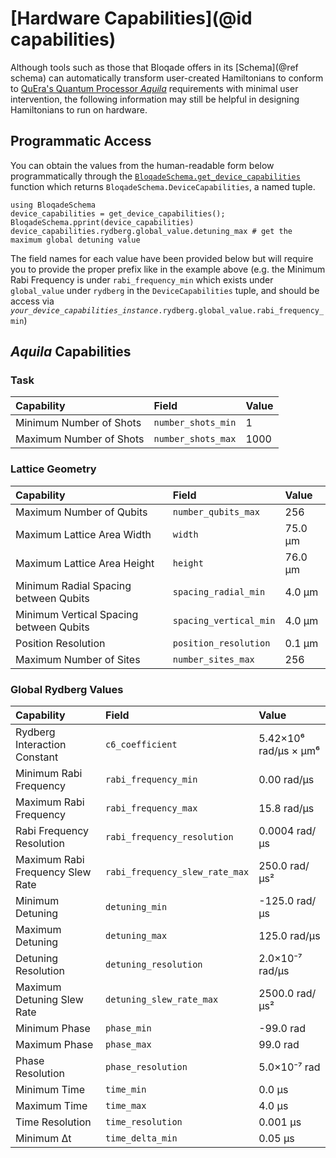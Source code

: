 # [Hardware Capabilities](@id capabilities)

Although tools such as those that Bloqade offers in its [Schema](@ref schema) can automatically transform user-created Hamiltonians to conform to [QuEra's Quantum Processor *Aquila*](https://www.quera.com/aquila) requirements with minimal user intervention, the following information may still be helpful in designing Hamiltonians to run on hardware.

## Programmatic Access

You can obtain the values from the human-readable form below programmatically through the [`BloqadeSchema.get_device_capabilities`](@ref) function which returns `BloqadeSchema.DeviceCapabilities`, a named tuple.

```@repl
using BloqadeSchema
device_capabilities = get_device_capabilities();
BloqadeSchema.pprint(device_capabilities)
device_capabilities.rydberg.global_value.detuning_max # get the maximum global detuning value
```

The field names for each value have been provided below but will require you to provide the proper prefix like in the example above (e.g. the Minimum Rabi Frequency is under `rabi_frequency_min` which exists under `global_value` under `rydberg` in the `DeviceCapabilities` tuple, and should be access via *`your_device_capabilities_instance`*`.rydberg.global_value.rabi_frequency_min`)

## *Aquila* Capabilities

### Task

| Capability              | Field              | Value |
|:------------------------|:-------------------|:------|
| Minimum Number of Shots | `number_shots_min` | 1     |
| Maximum Number of Shots | `number_shots_max` | 1000  |

### Lattice Geometry

| Capability                              | Field                  | Value   |
|:----------------------------------------|:-----------------------|:--------|
| Maximum Number of Qubits                | `number_qubits_max`    | 256     |
| Maximum Lattice Area Width              | `width`                | 75.0 µm |
| Maximum Lattice Area Height             | `height`               | 76.0 µm |
| Minimum Radial Spacing between Qubits   | `spacing_radial_min`   | 4.0 µm  |
| Minimum Vertical Spacing between Qubits | `spacing_vertical_min` | 4.0 µm  |
| Position Resolution                     | `position_resolution`  | 0.1 µm  |
| Maximum Number of Sites                 | `number_sites_max`     | 256     |

### Global Rydberg Values

| Capability                       | Field                          | Value                 |
|:---------------------------------|:-------------------------------|:----------------------|
| Rydberg Interaction Constant     | `c6_coefficient`               | 5.42×10⁶ rad/μs × µm⁶ |
| Minimum Rabi Frequency           | `rabi_frequency_min`           | 0.00 rad/μs           |
| Maximum Rabi Frequency           | `rabi_frequency_max`           | 15.8 rad/μs           |
| Rabi Frequency Resolution        | `rabi_frequency_resolution`    | 0.0004 rad/μs         |
| Maximum Rabi Frequency Slew Rate | `rabi_frequency_slew_rate_max` | 250.0 rad/µs²         |
| Minimum Detuning                 | `detuning_min`                 | -125.0 rad/μs         |
| Maximum Detuning                 | `detuning_max`                 | 125.0 rad/μs          |
| Detuning Resolution              | `detuning_resolution`          | 2.0×10⁻⁷ rad/μs       |
| Maximum Detuning Slew Rate       | `detuning_slew_rate_max`       | 2500.0 rad/µs²        |
| Minimum Phase                    | `phase_min`                    | -99.0 rad             |
| Maximum Phase                    | `phase_max`                    | 99.0 rad              |
| Phase Resolution                 | `phase_resolution`             | 5.0×10⁻⁷ rad          |
| Minimum Time                     | `time_min`                     | 0.0 µs                |
| Maximum Time                     | `time_max`                     | 4.0 µs                |
| Time Resolution                  | `time_resolution`              | 0.001 µs              |
| Minimum Δt                       | `time_delta_min`               | 0.05 µs               |